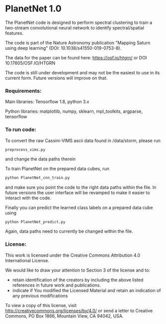 # PlanetNet 1.0


The PlanetNet code is designed to perform spectral clustering to train a two-stream convolutional neural 
network to identify spectral/spatial features. 

The code is part of the Nature Astronomy publication "Mapping Saturn using deep learning" (DOI: 10.1038/s41550-019-0753-8).

The data for the paper can be found here: https://osf.io/htgrn/  or DOI 10.17605/OSF.IO/HTGRN

The code is still under development and may not be the easiest to use in its current form. Future versions will improve on that. 

### Requirements:
Main libraries: Tensorflow 1.8, python 3.x 

Python libraries: matplotlib, numpy, sklearn, mpl_toolkits, argparse, tensorflow


### To run code:

To convert the raw Cassini-VIMS ascii data found in /data/storm, please run 

```python
preprocess_vims.py
```

and change the data paths therein 

To train PlanetNet on the prepared data cubes, run 

```python
python PlanetNet_cnn_train.py 
```

and make sure you point the code to the right data paths within the file. 
In future versions the user interface will be revamped to make it easier to interact with the code. 

Finally you can predict the learned class labels on a prepared data cube using 
```pyhton
python PlanetNet_predict.py
```

Again, data paths need to currently be changed within the file.


### License:

This work is licensed under the Creative Commons Attribution 4.0 International License.

We would like to draw your attention to Section 3 of the license and to:

 - retain identification of the creators by including the above listed references in future work and publications.
 - indicate if You modified the Licensed Material and retain an indication of any previous modifications

To view a copy of this license, visit http://creativecommons.org/licenses/by/4.0/ or send a letter to Creative Commons, PO Box 1866, Mountain View, CA 94042, USA.

